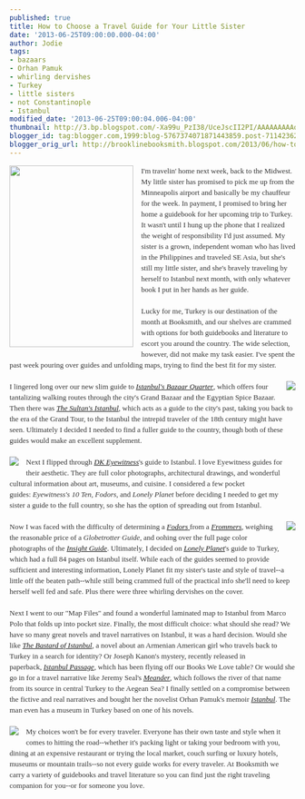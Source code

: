 ```yaml
---
published: true
title: How to Choose a Travel Guide for Your Little Sister
date: '2013-06-25T09:00:00.000-04:00'
author: Jodie
tags:
- bazaars
- Orhan Pamuk
- whirling dervishes
- Turkey
- little sisters
- not Constantinople
- Istanbul
modified_date: '2013-06-25T09:00:04.006-04:00'
thumbnail: http://3.bp.blogspot.com/-Xa99u_PzI38/UceJscII2PI/AAAAAAAAAqE/8PrwOAmwwBM/s72-c/SIFK_225_330_80.jpg
blogger_id: tag:blogger.com,1999:blog-5767374071871443859.post-7114236252522316001
blogger_orig_url: http://brooklinebooksmith.blogspot.com/2013/06/how-to-choose-travel-guide-for-your.html
---
```


<div class="separator" style="clear: both; text-align: center;"><a href="http://3.bp.blogspot.com/-Xa99u_PzI38/UceJscII2PI/AAAAAAAAAqE/8PrwOAmwwBM/s1600/SIFK_225_330_80.jpg" imageanchor="1" style="clear: left; float: left; margin-bottom: 1em; margin-right: 1em;"><img border="0" height="320" src="http://3.bp.blogspot.com/-Xa99u_PzI38/UceJscII2PI/AAAAAAAAAqE/8PrwOAmwwBM/s320/SIFK_225_330_80.jpg" width="218" /></a></div><div style="color: #333333; font-family: Georgia, 'Times New Roman', 'Bitstream Charter', Times, serif; font-size: 13px; line-height: 19px;">I'm travelin' home next week, back to the Midwest. My little sister has promised to pick me up from the Minneapolis airport and basically be my chauffeur for the week. In payment, I promised to bring her home a guidebook for her upcoming trip to Turkey. It wasn't until I hung up the phone that I realized the weight of responsibility I'd just assumed. My sister is a grown, independent woman who has lived in the Philippines and traveled SE Asia, but she's still my little sister, and she's bravely traveling by herself to Istanbul next month, with only whatever book I put in her hands as her guide.</div><div style="color: #333333; font-family: Georgia, 'Times New Roman', 'Bitstream Charter', Times, serif; font-size: 13px; line-height: 19px;"><br /></div><div style="color: #333333; font-family: Georgia, 'Times New Roman', 'Bitstream Charter', Times, serif; font-size: 13px; line-height: 19px;">Lucky for me, Turkey is our destination of the month at Booksmith, and our shelves are crammed with options for both guidebooks and literature to escort you around the country. The wide selection, however, did not make my task easier. I've spent the past week pouring over guides and unfolding maps, trying to find the best fit for my sister.</div><div style="color: #333333; font-family: Georgia, 'Times New Roman', 'Bitstream Charter', Times, serif; font-size: 13px; line-height: 19px;"><br /></div><div style="color: #333333; font-family: Georgia, 'Times New Roman', 'Bitstream Charter', Times, serif; font-size: 13px; line-height: 19px;"><a href="http://4.bp.blogspot.com/-bXJOFjdYh-g/UceJzMDDWcI/AAAAAAAAAqM/fdD3rk1wtGk/s1600/FC9789944424592.JPG" imageanchor="1" style="clear: right; float: right; margin-bottom: 1em; margin-left: 1em;"><img border="0" src="http://4.bp.blogspot.com/-bXJOFjdYh-g/UceJzMDDWcI/AAAAAAAAAqM/fdD3rk1wtGk/s1600/FC9789944424592.JPG" /></a>I lingered long over our new slim guide to&nbsp;<a data-mce-href="http://www.brooklinebooksmith-shop.com/book/9789944424592" href="http://www.brooklinebooksmith-shop.com/book/9789944424592"><em>Istanbul's Bazaar Quarter</em></a>, which offers four tantalizing walking routes through the city's&nbsp;Grand Bazaar and the Egyptian Spice Bazaar. Then there was&nbsp;<a data-mce-href="http://www.brooklinebooksmith-shop.com/book/9780500251935" href="http://www.brooklinebooksmith-shop.com/book/9780500251935"><em>The Sultan's Istanbul</em></a>, which acts as a guide to the city's past, taking you back to the era of the Grand Tour, to the Istanbul the intrepid traveler of the 18th century might have seen. Ultimately I decided I needed to find a fuller guide to the country, though both of these guides would make an excellent supplement.</div><div style="color: #333333; font-family: Georgia, 'Times New Roman', 'Bitstream Charter', Times, serif; font-size: 13px; line-height: 19px;"><br /></div><div style="color: #333333; font-family: Georgia, 'Times New Roman', 'Bitstream Charter', Times, serif; font-size: 13px; line-height: 19px;"><a href="http://1.bp.blogspot.com/-2B7dxn03ofM/UceJ8t2BAMI/AAAAAAAAAqU/sVOG6QVgYl0/s1600/FC9780756695040.JPG" imageanchor="1" style="clear: left; float: left; margin-bottom: 1em; margin-right: 1em;"><img border="0" src="http://1.bp.blogspot.com/-2B7dxn03ofM/UceJ8t2BAMI/AAAAAAAAAqU/sVOG6QVgYl0/s1600/FC9780756695040.JPG" /></a>Next I flipped through&nbsp;<a data-mce-href="http://www.brooklinebooksmith-shop.com/book/9780756695040" href="http://www.brooklinebooksmith-shop.com/book/9780756695040"><em>DK Eyewitness</em></a>'s guide to Istanbul. I love Eyewitness guides for their aesthetic. They are full color photographs, architectural drawings, and wonderful cultural information about art, museums, and cuisine. I considered a few pocket guides:&nbsp;<em>Eyewitness's 10 Ten</em>,&nbsp;<em>Fodors</em>, and&nbsp;<em>Lonely Planet</em>&nbsp;before deciding I needed to get my sister a guide to the full country, so she has the option of spreading out from Istanbul.</div><div style="color: #333333; font-family: Georgia, 'Times New Roman', 'Bitstream Charter', Times, serif; font-size: 13px; line-height: 19px;"><br /></div><div style="color: #333333; font-family: Georgia, 'Times New Roman', 'Bitstream Charter', Times, serif; font-size: 13px; line-height: 19px;"><a href="http://2.bp.blogspot.com/-EhERzQggZsg/UceKEhYPXUI/AAAAAAAAAqc/WZfwlfCC2Pk/s1600/FC9781742200392+(1).JPG" imageanchor="1" style="clear: right; float: right; margin-bottom: 1em; margin-left: 1em;"><img border="0" src="http://2.bp.blogspot.com/-EhERzQggZsg/UceKEhYPXUI/AAAAAAAAAqc/WZfwlfCC2Pk/s1600/FC9781742200392+(1).JPG" /></a>Now I was faced with the difficulty of determining a&nbsp;<a data-mce-href="http://www.brooklinebooksmith-shop.com/book/9780307928436" href="http://www.brooklinebooksmith-shop.com/book/9780307928436"><em>Fodors</em>&nbsp;</a>from a&nbsp;<a data-mce-href="http://www.brooklinebooksmith-shop.com/book/9781118287569" href="http://www.brooklinebooksmith-shop.com/book/9781118287569"><em>Frommers</em></a>, weighing the reasonable price of a&nbsp;<em>Globetrotter Guide</em>,&nbsp;and oohing over the full page color photographs of the&nbsp;<a data-mce-href="http://www.brooklinebooksmith-shop.com/book/9789812587138" href="http://www.brooklinebooksmith-shop.com/book/9789812587138"><em>Insight Guide</em></a>. Ultimately, I decided on&nbsp;<a data-mce-href="http://www.brooklinebooksmith-shop.com/book/9781742200392" href="http://www.brooklinebooksmith-shop.com/book/9781742200392"><em>Lonely Planet</em></a>'s guide to Turkey, which had a full 84 pages on Istanbul itself. While each of the guides seemed to provide sufficient and interesting information, Lonely Planet fit my sister's taste and style of travel--a little off the beaten path--while still being crammed full of the practical info she'll need to keep herself well fed and safe. Plus there were three whirling dervishes on the cover.</div><div style="color: #333333; font-family: Georgia, 'Times New Roman', 'Bitstream Charter', Times, serif; font-size: 13px; line-height: 19px;"><br /></div><div style="color: #333333; font-family: Georgia, 'Times New Roman', 'Bitstream Charter', Times, serif; font-size: 13px; line-height: 19px;">Next I went to our "Map Files" and found a wonderful laminated map to Istanbul from Marco Polo that folds up into pocket size. Finally, the most difficult choice: what should she read? We have so many great novels and travel narratives on Istanbul, it was a hard decision. Would she like&nbsp;<a data-mce-href="http://www.brooklinebooksmith-shop.com/book/9780143112716" href="http://www.brooklinebooksmith-shop.com/book/9780143112716"><em>The Bastard of Istanbul</em></a>, a novel about an Armenian American girl who travels back to Turkey in a search for identity? Or Joseph Kanon's mystery, recently released in paperback,&nbsp;<a data-mce-href="http://www.brooklinebooksmith-shop.com/book/%5Bmodel%5D-558" href="http://www.brooklinebooksmith-shop.com/book/%5Bmodel%5D-558"><em>Istanbul Passage</em></a>, which has been flying off our Books We Love table? Or would she go in for a travel narrative like Jeremy Seal's&nbsp;<a data-mce-href="http://www.brooklinebooksmith-shop.com/book/9781608194353" href="http://www.brooklinebooksmith-shop.com/book/9781608194353"><em>Meander</em></a>, which follows the river of that name from its source in central Turkey to the Aegean Sea? I finally settled on a compromise between the fictive and real narratives and bought her the novelist Orhan Pamuk's memoir&nbsp;<a data-mce-href="http://www.brooklinebooksmith-shop.com/book/9781400033881" href="http://www.brooklinebooksmith-shop.com/book/9781400033881"><em>Istanbul</em></a>. The man even has a museum in Turkey based on one of his novels.</div><div style="color: #333333; font-family: Georgia, 'Times New Roman', 'Bitstream Charter', Times, serif; font-size: 13px; line-height: 19px;"><br /></div><div style="color: #333333; font-family: Georgia, 'Times New Roman', 'Bitstream Charter', Times, serif; font-size: 13px; line-height: 19px;"><a href="http://3.bp.blogspot.com/-JAGJq0b3mck/UceKLril-9I/AAAAAAAAAqk/Yp2nkExIQEI/s1600/FC9781400033881.JPG" imageanchor="1" style="clear: left; float: left; margin-bottom: 1em; margin-right: 1em;"><img border="0" src="http://3.bp.blogspot.com/-JAGJq0b3mck/UceKLril-9I/AAAAAAAAAqk/Yp2nkExIQEI/s1600/FC9781400033881.JPG" /></a></div><div style="color: #333333; font-family: Georgia, 'Times New Roman', 'Bitstream Charter', Times, serif; font-size: 13px; line-height: 19px;">My choices won't be for every traveler. Everyone has their own taste and style when it comes to hitting the road--whether it's packing light or taking your bedroom with you, dining at an expensive restaurant or trying the local market, couch surfing or luxury hotels, museums or mountain trails--so not every guide works for every traveler. At Booksmith we carry a variety of guidebooks and travel literature so you can find just the right traveling companion for you--or for someone you love.</div>